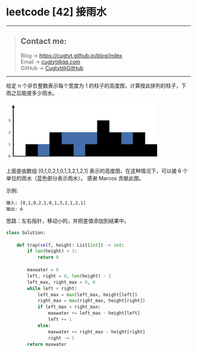 # leetcode [42] 接雨水

---
> ## Contact me:
> Blog -> <https://cugtyt.github.io/blog/index>  
> Email -> <cugtyt@qq.com>  
> GitHub -> [Cugtyt@GitHub](https://github.com/Cugtyt)

---

给定 n 个非负整数表示每个宽度为 1 的柱子的高度图，计算按此排列的柱子，下雨之后能接多少雨水。

![](R/rainwatertrap.png)

上面是由数组 [0,1,0,2,1,0,1,3,2,1,2,1] 表示的高度图，在这种情况下，可以接 6 个单位的雨水（蓝色部分表示雨水）。 感谢 Marcos 贡献此图。

示例:
```
输入: [0,1,0,2,1,0,1,3,2,1,2,1]
输出: 6
```

思路：左右指针，移动小的，并把差值添加到结果中。

``` python
class Solution:

    def trap(self, height: List[int]) -> int:
        if len(height) < 3:
            return 0

        maxwater = 0
        left, right = 0, len(height) - 1
        left_max, right_max = 0, 0
        while left < right:
            left_max = max(left_max, height[left])
            right_max = max(right_max, height[right])
            if left_max < right_max:
                maxwater += left_max - height[left]
                left += 1
            else:
                maxwater += right_max - height[right]
                right -= 1
        return maxwater
```